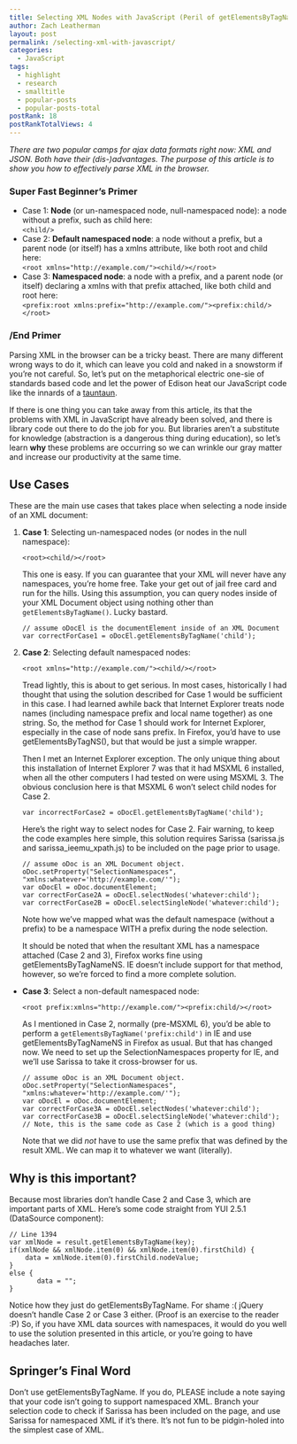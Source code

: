 ```yaml
---
title: Selecting XML Nodes with JavaScript (Peril of getElementsByTagName)
author: Zach Leatherman
layout: post
permalink: /selecting-xml-with-javascript/
categories:
  - JavaScript
tags:
  - highlight
  - research
  - smalltitle
  - popular-posts
  - popular-posts-total
postRank: 18
postRankTotalViews: 4
---
```


*There are two popular camps for ajax data formats right now: XML and JSON. Both have their (dis-)advantages. The purpose of this article is to show you how to effectively parse XML in the browser.*

### Super Fast Beginner’s Primer

*   Case 1: **Node** (or un-namespaced node, null-namespaced node): a node without a prefix, such as child here:  
    `<child/>`
*   Case 2: **Default namespaced node**: a node without a prefix, but a parent node (or itself) has a xmlns attribute, like both root and child here:  
    `<root xmlns="http://example.com/"><child/></root>`
*   Case 3: **Namespaced node**: a node with a prefix, and a parent node (or itself) declaring a xmlns with that prefix attached, like both child and root here:  
    `<prefix:root xmlns:prefix="http://example.com/"><prefix:child/></root>`

### /End Primer

Parsing XML in the browser can be a tricky beast. There are many different wrong ways to do it, which can leave you cold and naked in a snowstorm if you’re not careful. So, let’s put on the metaphorical electric one-sie of standards based code and let the power of Edison heat our JavaScript code like the innards of a [tauntaun][1].

 [1]: http://starwars.wikia.com/wiki/Tauntaun

If there is one thing you can take away from this article, its that the problems with XML in JavaScript have already been solved, and there is library code out there to do the job for you. But libraries aren’t a substitute for knowledge (abstraction is a dangerous thing during education), so let’s learn **why** these problems are occurring so we can wrinkle our gray matter and increase our productivity at the same time.

## Use Cases

These are the main use cases that takes place when selecting a node inside of an XML document:

1.  **Case 1**: Selecting un-namespaced nodes (or nodes in the null namespace):

        <root><child/></root>
    
    This one is easy. If you can guarantee that your XML will never have any namespaces, you’re home free. Take your get out of jail free card and run for the hills. Using this assumption, you can query nodes inside of your XML Document object using nothing other than `getElementsByTagName()`. Lucky bastard.
    
        // assume oDocEl is the documentElement inside of an XML Document 
        var correctForCase1 = oDocEl.getElementsByTagName('child');

2.  **Case 2**: Selecting default namespaced nodes:     

        <root xmlns="http://example.com/"><child/></root>

    Tread lightly, this is about to get serious. In most cases, historically I had thought that using the solution described for Case 1 would be sufficient in this case. I had learned awhile back that Internet Explorer treats node names (including namespace prefix and local name together) as one string. So, the method for Case 1 should work for Internet Explorer, especially in the case of node sans prefix. In Firefox, you’d have to use getElementsByTagNS(), but that would be just a simple wrapper.
    
    Then I met an Internet Explorer exception. The only unique thing about this installation of Internet Explorer 7 was that it had MSXML 6 installed, when all the other computers I had tested on were using MSXML 3. The obvious conclusion here is that MSXML 6 won’t select child nodes for Case 2.
    
        var incorrectForCase2 = oDocEl.getElementsByTagName('child');
    
    Here’s the right way to select nodes for Case 2. Fair warning, to keep the code examples here simple, this solution requires Sarissa (sarissa.js and sarissa\_ieemu\_xpath.js) to be included on the page prior to usage.
    
        // assume oDoc is an XML Document object.
        oDoc.setProperty("SelectionNamespaces", "xmlns:whatever='http://example.com/'");
        var oDocEl = oDoc.documentElement;
        var correctForCase2A = oDocEl.selectNodes('whatever:child');
        var correctForCase2B = oDocEl.selectSingleNode('whatever:child');
    
    Note how we’ve mapped what was the default namespace (without a prefix) to be a namespace WITH a prefix during the node selection.
    
    It should be noted that when the resultant XML has a namespace attached (Case 2 and 3), Firefox works fine using getElementsByTagNameNS. IE doesn’t include support for that method, however, so we’re forced to find a more complete solution.  
*   **Case 3**: Select a non-default namespaced node:     

        <root prefix:xmlns="http://example.com/"><prefix:child/></root>

    As I mentioned in Case 2, normally (pre-MSXML 6), you’d be able to perform a `getElementsByTagName('prefix:child')` in IE and use getElementsByTagNameNS in Firefox as usual. But that has changed now. We need to set up the SelectionNamespaces property for IE, and we’ll use Sarissa to take it cross-browser for us.
        
        // assume oDoc is an XML Document object.
        oDoc.setProperty("SelectionNamespaces", "xmlns:whatever='http://example.com/'");
        var oDocEl = oDoc.documentElement;
        var correctForCase3A = oDocEl.selectNodes('whatever:child');
        var correctForCase3B = oDocEl.selectSingleNode('whatever:child');
        // Note, this is the same code as Case 2 (which is a good thing)
        
    Note that we did *not* have to use the same prefix that was defined by the result XML. We can map it to whatever we want (literally).   

## Why is this important?
    
Because most libraries don’t handle Case 2 and Case 3, which are important parts of XML. Here’s some code straight from YUI 2.5.1 (DataSource component):
        
    // Line 1394
    var xmlNode = result.getElementsByTagName(key);
    if(xmlNode && xmlNode.item(0) && xmlNode.item(0).firstChild) {
        data = xmlNode.item(0).firstChild.nodeValue;
    }
    else {
           data = "";
    }

Notice how they just do getElementsByTagName. For shame :( jQuery doesn’t handle Case 2 or Case 3 either. (Proof is an exercise to the reader :P) So, if you have XML data sources with namespaces, it would do you well to use the solution presented in this article, or you’re going to have headaches later.
        
## Springer’s Final Word
        
Don’t use getElementsByTagName. If you do, PLEASE include a note saying that your code isn’t going to support namespaced XML. Branch your selection code to check if Sarissa has been included on the page, and use Sarissa for namespaced XML if it’s there. It’s not fun to be pidgin-holed into the simplest case of XML.
